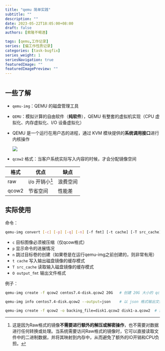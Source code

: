 ```yaml
---
title: "qemu 简单实践"
subtitle: ""
description: ""
date: 2023-05-22T18:05:00+08:00
draft: false
authors: [索隆不喝酒]

tags: [qemu,工作记录]
series: [偏工作性质记录]
categories: [task-bugfix]
series_weight: 1
seriesNavigation: true
featuredImage: ""
featuredImagePreview: ""
---
```

<!--more-->
#

## 一些了解

- `qemu-img`：QEMU 的磁盘管理工具
- `QEMU`：模拟计算的自由软件（**纯软件**），QEMU 有整套的虚拟机实现（CPU 虚拟化、内存虚拟化、I/O 设备虚拟化）
- QEMU 是一个运行在用户态的进程，通过 KVM 模块提供的**系统调用接口**进行内核操作

	![](images/posts/Pasted%20image%2020230522181522.png)

- `qcow2` 格式：当客户系统实际写入内容的时候，才会分配镜像空间

|格式|优点|缺点|
|-|-|-|
|raw|i/o 开销小[^1]|浪费空间|
|qcow2|节省空间|性能差|

## 实际使用

命令：
```sh
qemu-img convert [-c] [-p] [-q] [-n] [-f fmt] [-t cache] [-T src_cache] [-O output_fmt] [-o options] [-s snapshot_name] [-S sparse_size] filename [filename2 [...]] output_filename
```
-   `c` 目标图像必须被压缩（仅qcow格式）
-   `p` 显示命令的进展情况
-   `n` 跳过目标卷的创建（如果卷是在运行qemu-img之前创建的，则非常有用）
-   `t cache` 写入输出磁盘镜像的缓存模式
-   `T src_cache` 读取输入磁盘镜像的缓存模式
-   `O output_fmt` 输出文件格式

例子：
```sh
qemu-img create -f qcow2 centos7.4-disk.qcow2 20G   # 创建 20G 大小的 qcow2 格式文件 centos7.4-disk.qcow2

qemu-img info centos7.4-disk.qcow2 --output=json    # 以 json 格式输出文件信息

qemu-img create -f qcow2 -o backing_file=disk1.qcow2 disk1-a.qcow2  # 创建 disk1-a.qcow2 文件，并以 disk1.qcow2 为后端镜像文件（disk1-a.qcow2 记录与后端镜像的差异部分，在使用 commit 命令的时候才将修改提交到后端镜像文件）
```



[^1]: 这是因为Raw格式的镜像**不需要进行额外的解压或解密操作**，也不需要对数据进行任何转换或处理。当系统需要访问Raw格式的镜像时，它可以直接读取文件中的二进制数据，并将其映射到内存中，从而避免了额外的IO开销和CPU负担。